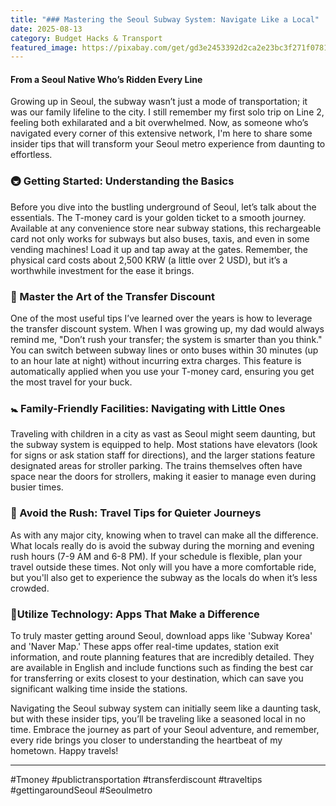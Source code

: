 ```yaml
---
title: "### Mastering the Seoul Subway System: Navigate Like a Local"
date: 2025-08-13
category: Budget Hacks & Transport
featured_image: https://pixabay.com/get/gd3e2453392d2ca2e23bc3f271f0781d30ba06a4a32ff9adbd5666c76cb13bfe6d7b9060373b214048eb72656229520f310302fae2817b109b5cf99ae140c6e18_1280.jpg
---
```


#### From a Seoul Native Who’s Ridden Every Line

Growing up in Seoul, the subway wasn’t just a mode of transportation; it was our family lifeline to the city. I still remember my first solo trip on Line 2, feeling both exhilarated and a bit overwhelmed. Now, as someone who’s navigated every corner of this extensive network, I'm here to share some insider tips that will transform your Seoul metro experience from daunting to effortless.

### 🚇 Getting Started: Understanding the Basics

Before you dive into the bustling underground of Seoul, let’s talk about the essentials. The T-money card is your golden ticket to a smooth journey. Available at any convenience store near subway stations, this rechargeable card not only works for subways but also buses, taxis, and even in some vending machines! Load it up and tap away at the gates. Remember, the physical card costs about 2,500 KRW (a little over 2 USD), but it’s a worthwhile investment for the ease it brings.

### 🔄 Master the Art of the Transfer Discount

One of the most useful tips I’ve learned over the years is how to leverage the transfer discount system. When I was growing up, my dad would always remind me, "Don’t rush your transfer; the system is smarter than you think." You can switch between subway lines or onto buses within 30 minutes (up to an hour late at night) without incurring extra charges. This feature is automatically applied when you use your T-money card, ensuring you get the most travel for your buck.

### 🚼 Family-Friendly Facilities: Navigating with Little Ones

Traveling with children in a city as vast as Seoul might seem daunting, but the subway system is equipped to help. Most stations have elevators (look for signs or ask station staff for directions), and the larger stations feature designated areas for stroller parking. The trains themselves often have space near the doors for strollers, making it easier to manage even during busier times.

### 🚄 Avoid the Rush: Travel Tips for Quieter Journeys

As with any major city, knowing when to travel can make all the difference. What locals really do is avoid the subway during the morning and evening rush hours (7-9 AM and 6-8 PM). If your schedule is flexible, plan your travel outside these times. Not only will you have a more comfortable ride, but you'll also get to experience the subway as the locals do when it’s less crowded.

### 📱Utilize Technology: Apps That Make a Difference

To truly master getting around Seoul, download apps like 'Subway Korea' and 'Naver Map.' These apps offer real-time updates, station exit information, and route planning features that are incredibly detailed. They are available in English and include functions such as finding the best car for transferring or exits closest to your destination, which can save you significant walking time inside the stations.

Navigating the Seoul subway system can initially seem like a daunting task, but with these insider tips, you’ll be traveling like a seasoned local in no time. Embrace the journey as part of your Seoul adventure, and remember, every ride brings you closer to understanding the heartbeat of my hometown. Happy travels!

---

#Tmoney #publictransportation #transferdiscount #traveltips #gettingaroundSeoul #Seoulmetro